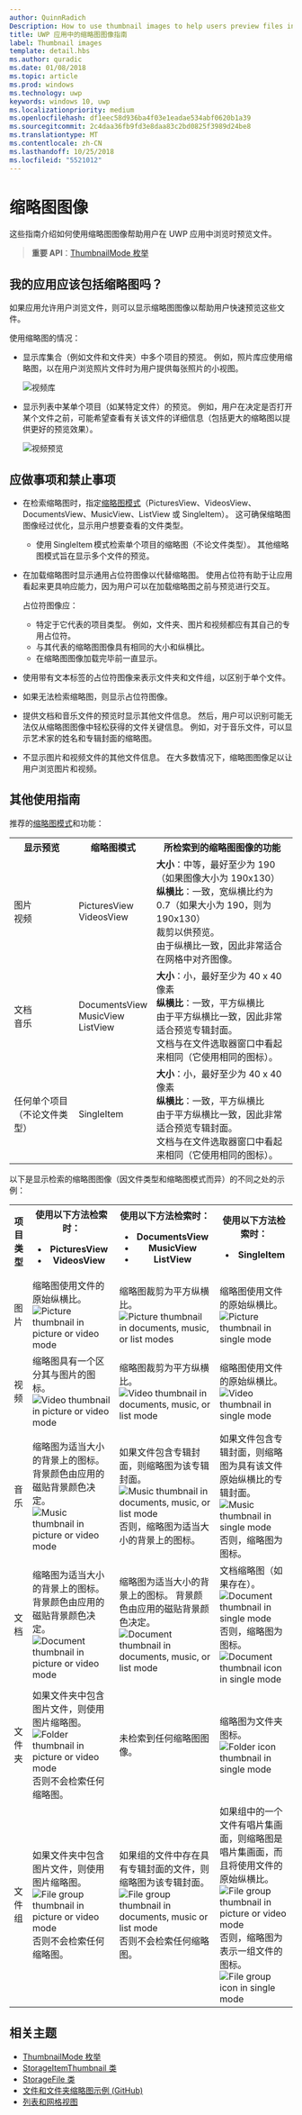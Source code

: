 ```yaml
---
author: QuinnRadich
Description: How to use thumbnail images to help users preview files in UWP apps.
title: UWP 应用中的缩略图图像指南
label: Thumbnail images
template: detail.hbs
ms.author: quradic
ms.date: 01/08/2018
ms.topic: article
ms.prod: windows
ms.technology: uwp
keywords: windows 10, uwp
ms.localizationpriority: medium
ms.openlocfilehash: df1eec58d936ba4f03e1eadae534abf0620b1a39
ms.sourcegitcommit: 2c4daa36fb9fd3e8daa83c2bd0825f3989d24be8
ms.translationtype: MT
ms.contentlocale: zh-CN
ms.lasthandoff: 10/25/2018
ms.locfileid: "5521012"
---
```

# <a name="thumbnail-images"></a>缩略图图像

这些指南介绍如何使用缩略图图像帮助用户在 UWP 应用中浏览时预览文件。 

> **重要 API**：[ThumbnailMode 枚举](https://docs.microsoft.com/uwp/api/windows.storage.fileproperties.thumbnailmode)

## <a name="should-my-app-include-thumbnails"></a>我的应用应该包括缩略图吗？

如果应用允许用户浏览文件，则可以显示缩略图图像以帮助用户快速预览这些文件。 

使用缩略图的情况： 
- 显示库集合（例如文件和文件夹）中多个项目的预览。 例如，照片库应使用缩略图，以在用户浏览照片文件时为用户提供每张照片的小视图。

    ![视频库](images/thumbnail-gallery.png)

- 显示列表中某单个项目（如某特定文件）的预览。 例如，用户在决定是否打开某个文件之前，可能希望查看有关该文件的详细信息（包括更大的缩略图以提供更好的预览效果）。 

    ![视频预览](images/thumbnail-preview.png)

## <a name="dos-and-donts"></a>应做事项和禁止事项
- 在检索缩略图时，指定[缩略图模式](https://docs.microsoft.com/uwp/api/windows.storage.fileproperties.thumbnailmode)（PicturesView、VideosView、DocumentsView、MusicView、ListView 或 SingleItem）。 这可确保缩略图图像经过优化，显示用户想要查看的文件类型。 
    - 使用 SingleItem 模式检索单个项目的缩略图（不论文件类型）。 其他缩略图模式旨在显示多个文件的预览。 

- 在加载缩略图时显示通用占位符图像以代替缩略图。 使用占位符有助于让应用看起来更具响应能力，因为用户可以在加载缩略图之前与预览进行交互。 

    占位符图像应：
    * 特定于它代表的项目类型。 例如，文件夹、图片和视频都应有其自己的专用占位符。 
    * 与其代表的缩略图图像具有相同的大小和纵横比。 
    * 在缩略图图像加载完毕前一直显示。 

- 使用带有文本标签的占位符图像来表示文件夹和文件组，以区别于单个文件。

- 如果无法检索缩略图，则显示占位符图像。 

- 提供文档和音乐文件的预览时显示其他文件信息。 然后，用户可以识别可能无法仅从缩略图图像中轻松获得的文件关键信息。 例如，对于音乐文件，可以显示艺术家的姓名和专辑封面的缩略图。 

- 不显示图片和视频文件的其他文件信息。 在大多数情况下，缩略图图像足以让用户浏览图片和视频。 

## <a name="additional-usage-guidelines"></a>其他使用指南
推荐的[缩略图模式](https://docs.microsoft.com/uwp/api/windows.storage.fileproperties.thumbnailmode)和功能：

<table>
<tr>
<th> 显示预览</th>
<th> 缩略图模式 </th>
<th> 所检索到的缩略图图像的功能 </th>
</tr>
<tr>
<td> 图片<br /> 视频 </td>
<td> PicturesView <br />VideosView </td>
<td> <b>大小</b>：中等，最好至少为 190（如果图像大小为 190x130） <br />
<b>纵横比</b>：一致，宽纵横比约为 0.7（如果大小为 190，则为 190x130） <br />
裁剪以供预览。 <br /> 
由于纵横比一致，因此非常适合在网格中对齐图像。  </td>
</tr>
<tr>
<td> 文档<br />音乐 </td>
<td> DocumentsView <br />MusicView <br /> ListView</td>
<td> <b>大小</b>：小，最好至少为 40 x 40 像素 <br />
<b>纵横比</b>：一致，平方纵横比  <br />
由于平方纵横比一致，因此非常适合预览专辑封面。 <br /> 
文档与在文件选取器窗口中看起来相同（它使用相同的图标）。 </td>
</tr>
</tr>
<tr>
<td> 任何单个项目（不论文件类型） </td>
<td> SingleItem </td>
<td> <b>大小</b>：小，最好至少为 40 x 40 像素 <br />
<b>纵横比</b>：一致，平方纵横比  <br />
由于平方纵横比一致，因此非常适合预览专辑封面。 <br /> 
文档与在文件选取器窗口中看起来相同（它使用相同的图标）。 </td>
</tr>
</table>

以下是显示检索的缩略图图像（因文件类型和缩略图模式而异）的不同之处的示例：
<div class="mx-responsive-img">
<table>
<tr>
<th>项目类型</th>
<th>使用以下方法检索时： <ul><li>PicturesView <li>VideosView</ul></th>
<th>使用以下方法检索时： <ul><li>DocumentsView <li>MusicView <li>ListView</ul></th>
<th>使用以下方法检索时： <ul><li>SingleItem</ul></th>
<tr>
<tr>
<td>图片</td>
<td>缩略图使用文件的原始纵横比。 <br />
<img src="images/thumbnail-pic-picvidmode.png" alt="Picture thumbnail in picture or video mode"/></td>
<td>缩略图裁剪为平方纵横比。 <br />
<img src="images/thumbnail-pic-doclistmusic-modes.png" alt="Picture thumbnail in documents, music, or list modes"/></td>
<td>缩略图使用文件的原始纵横比。<br />
<img src="images/thumbnail-pic-single-mode.png" alt="Picture thumbnail in single mode"/> </td>
</tr>
<tr>
<td>视频</td>
<td>缩略图具有一个区分其与图片的图标。 <br />
<img src="images/thumbnail-vid-picvid-modes.png" alt="Video thumbnail in picture or video mode"/></td>
<td>缩略图裁剪为平方纵横比。 <br />
<img src="images/thumbnail-vid-doclistmusic-modes.png" alt="Video thumbnail in documents, music, or list mode"/> </td>
<td>缩略图使用文件的原始纵横比。 <br />
<img src="images/thumbnail-vid-single-mode.png" alt="Video thumbnail in single mode"/></td>
</tr>
<tr>
<td>音乐</td>
<td>缩略图为适当大小的背景上的图标。 背景颜色由应用的磁贴背景颜色决定。 <br />
<img src="images/thumbnail-music-picvid-modes.png" alt="Music thumbnail in picture or video mode"/></td>
<td>如果文件包含专辑封面，则缩略图为该专辑封面。  <br />
<img src="images/thumbnail-music-doclistmusic-modes.png" alt="Music thumbnail in documents, music, or list mode"/> <br />
否则，缩略图为适当大小的背景上的图标。</td>
<td>如果文件包含专辑封面，则缩略图为具有该文件原始纵横比的专辑封面。  <br />
<img src="images/thumbnail-music-single-mode.png" alt="Music thumbnail in single mode"/> <br />
否则，缩略图为图标。 </td>
</tr>
<tr>
<td>文档</td>
<td>缩略图为适当大小的背景上的图标。 背景颜色由应用的磁贴背景颜色决定。 <br />
<img src="images/thumbnail-docs-picvid-modes.png" alt="Document thumbnail in picture or video mode"/></td>
<td>缩略图为适当大小的背景上的图标。 背景颜色由应用的磁贴背景颜色决定。 <br />
<img src="images/thumbnail-doc-doclistmusic-modes.png" alt="Document thumbnail in documents, music, or list mode"/></td>
<td>文档缩略图（如果存在）。 <br />
<img src="images/thumbnail-doc1-single-mode.png" alt="Document thumbnail in single mode"/><br />
否则，缩略图为图标。 <br />
<img src="images/thumbnail-doc2-single-mode.png" alt="Document thumbnail icon in single mode"/></td>
</tr>
<tr>
<td>文件夹</td>
<td>如果文件夹中包含图片文件，则使用图片缩略图。  <br />
<img src="images/thumbnail-dir-picvid-modes.png" alt="Folder thumbnail in picture or video mode"/> <br />
否则不会检索任何缩略图。</td>
<td>未检索到任何缩略图图像。</td>
<td>缩略图为文件夹图标。<br />
<img src="images/thumbnail-dir-single-mode.png" alt="Folder icon thumbnail in single mode"/></td>
</tr>
<tr>
<td>文件组</td>
<td>如果文件夹中包含图片文件，则使用图片缩略图。<br />
<img src="images/thumbnail-grp-picvid-modes.png" alt="File group thumbnail in picture or video mode"/> <br /> 否则不会检索任何缩略图。 </td>
<td>如果组的文件中存在具有专辑封面的文件，则缩略图为该专辑封面。 <br />
<img src="images/thumbnail-grp-doclistmusic-modes.png" alt="File group thumbnail in documents, music or list mode"/> <br />否则不会检索任何缩略图。 </td>
<td>如果组中的一个文件有唱片集画面，则缩略图是唱片集画面，而且将使用文件的原始纵横比。 <br />
<img src="images/thumbnail-grp1-single-mode.png" alt="File group thumbnail in picture or video mode"/> <br />否则，缩略图为表示一组文件的图标。 <br />
<img src="images/thumbnail-grp2-single-mode.png" alt="File group icon in single mode"/> 
</td>
</tr>
</table>
</div>

## <a name="related-topics"></a>相关主题
- [ThumbnailMode 枚举](https://docs.microsoft.com/uwp/api/windows.storage.fileproperties.thumbnailmode)
- [StorageItemThumbnail 类](https://docs.microsoft.com/uwp/api/Windows.Storage.FileProperties.StorageItemThumbnail)
- [StorageFile 类](https://docs.microsoft.com/uwp/api/windows.storage.storagefile)
- [文件和文件夹缩略图示例 (GitHub)](https://github.com/Microsoft/Windows-universal-samples/tree/master/Samples/FileThumbnails)
- [列表和网格视图](../design/controls-and-patterns/lists.md)